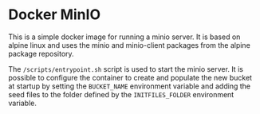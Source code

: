 # Docker MinIO

This is a simple docker image for running a minio server. It is based on alpine linux and uses the minio and minio-client packages from the alpine package repository.

The `/scripts/entrypoint.sh` script is used to start the minio server. It is possible to configure the container to create and populate the new bucket at startup by setting the `BUCKET_NAME` environment variable and adding the seed files to the folder defined by the `INITFILES_FOLDER` environment variable.
